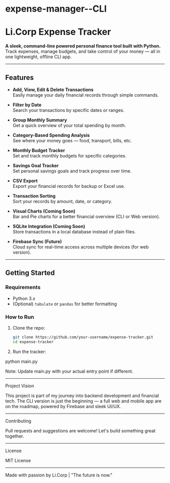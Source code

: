 # expense-manager--CLI

 # Li.Corp Expense Tracker

**A sleek, command-line powered personal finance tool built with Python.**  
Track expenses, manage budgets, and take control of your money — all in one lightweight, offline CLI app.

---

## **Features**
- **Add, View, Edit & Delete Transactions**  
  Easily manage your daily financial records through simple commands.

- **Filter by Date**  
  Search your transactions by specific dates or ranges.

- **Group Monthly Summary**  
  Get a quick overview of your total spending by month.

- **Category-Based Spending Analysis**  
  See where your money goes — food, transport, bills, etc.

- **Monthly Budget Tracker**  
  Set and track monthly budgets for specific categories.

- **Savings Goal Tracker**  
  Set personal savings goals and track progress over time.

- **CSV Export**  
  Export your financial records for backup or Excel use.

- **Transaction Sorting**  
  Sort your records by amount, date, or category.

- **Visual Charts (Coming Soon)**  
  Bar and Pie charts for a better financial overview (CLI or Web version).

- **SQLite Integration (Coming Soon)**  
  Store transactions in a local database instead of plain files.

- **Firebase Sync (Future)**  
  Cloud sync for real-time access across multiple devices (for web version).

---

## **Getting Started**

### Requirements
- Python 3.x
- (Optional) `tabulate` or `pandas` for better formatting

### How to Run
1. Clone the repo:
   ```bash
   git clone https://github.com/your-username/expense-tracker.git
   cd expense-tracker

2. Run the tracker:

python main.py



Note: Update main.py with your actual entry point if different.




---

Project Vision

This project is part of my journey into backend development and financial tech. The CLI version is just the beginning — a full web and mobile app are on the roadmap, powered by Firebase and sleek UI/UX.


---

Contributing

Pull requests and suggestions are welcome! Let's build something great together.


---

License

MIT License


---

Made with passion by Li.Corp | "The future is now."
